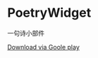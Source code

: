 # PoetryWidget
一句诗小部件

[Download via Goole play](https://play.google.com/store/apps/details?id=com.caizhixing.poetrywidget)

